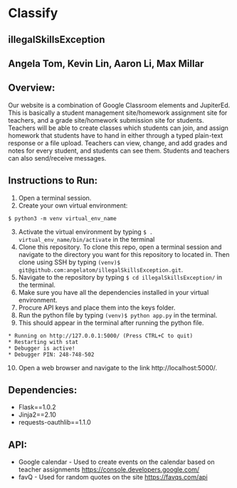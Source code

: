 # Classify
## illegalSkillsException 
## Angela Tom, Kevin Lin, Aaron Li, Max Millar

## Overview:
Our website is a combination of Google Classroom elements and JupiterEd. This is basically a student management site/homework assignment site for teachers, and a grade site/homework submission site for students. Teachers will be able to create classes which students can join, and assign homework that students have to hand in either through a typed plain-text response or a file upload. Teachers can view, change, and add grades and notes for every student, and students can see them. Students and teachers can also send/receive messages.    

## Instructions to Run:
1. Open a terminal session.
2. Create your own virtual environment:
```
$ python3 -m venv virtual_env_name
```
3. Activate the virtual environment by typing ```$ . virtual_env_name/bin/activate``` in the terminal
4. Clone this repository. To clone this repo, open a terminal session and navigate to the directory you want for this repository to located in. Then clone using SSH by typing ```(venv)$ git@github.com:angelatom/illegalSkillsException.git```.
5. Navigate to the repository by typing ```$ cd illegalSkillsException/``` in the terminal.
6. Make sure you have all the dependencies installed in your virtual environment.
7. Procure API keys and place them into the keys folder.
8. Run the python file by typing ```(venv)$ python app.py``` in the terminal.
9. This should appear in the terminal after running the python file.   
```
* Running on http://127.0.0.1:5000/ (Press CTRL+C to quit)
* Restarting with stat
* Debugger is active!
* Debugger PIN: 248-748-502
```

10. Open a web browser and navigate to the link http://localhost:5000/.

## Dependencies:
* Flask==1.0.2
* Jinja2==2.10
* requests-oauthlib==1.1.0

## API:
* Google calendar - Used to create events on the calendar based on teacher assignments
https://console.developers.google.com/
* favQ - Used for random quotes on the site
https://favqs.com/api

